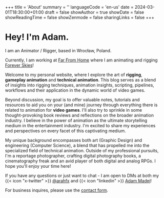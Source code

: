 +++
title = 'About'
summary = ''
languageCode = 'en-us'
date = 2024-03-01T18:30:00+01:00
draft = false
showAuthor = true
showDate = false
showReadingTime = false
showZenmode = false
sharingLinks = false
+++

# Hey! I'm Adam. 
I am an Animator / Rigger, based in Wrocław, Poland. 

Currently, I am working at [Far From Home](https://www.farfromhomegames.com/) where I am animating and rigging [Forever Skies](https://store.steampowered.com/app/1641960/Forever_Skies/)!

Welcome to my personal website, where I explore the art of **rigging**, **gameplay animation** and **technical animation**. This blog serves as a blend of insights into rigging techniques, animation insights, scripting, pipelines, workflows and their application in the dynamic world of video games.

Beyond discussion, my goal is to offer valuable notes, tutorials and resources to aid you on your (and mine) journey through everything there is related to animation for **video games**. I'll also try to sprinkle in some thought-provoking book reviews and reflections on the broader animation industry. I believe in the power of animation as the ultimate storytelling medium in the entertainment industry. I'm excited to share my experiences and perspectives on every facet of this captivating medium.

My unique background encompasses both art (Graphic Design) and engineering (Computer Science), a blend that has propelled me into the specialized field of technical animation. 
Outside of my professional pursuits, I'm a reportage photographer, crafting digital photography books, a cinematography freak and an avid player of both digital and analog RPGs.
I hope you'll enjoy your time here!

If you have any questions or just want to chat - I am open to DMs at both my {{< icon "x-twitter" >}} [@arahfx](https://twitter.com/arahfx) and {{< icon "linkedin" >}} [Adam Madej](https://www.linkedin.com/in/arahfx/)!

For business inquires, please use the [contact form](/adamblogstuff/contact).